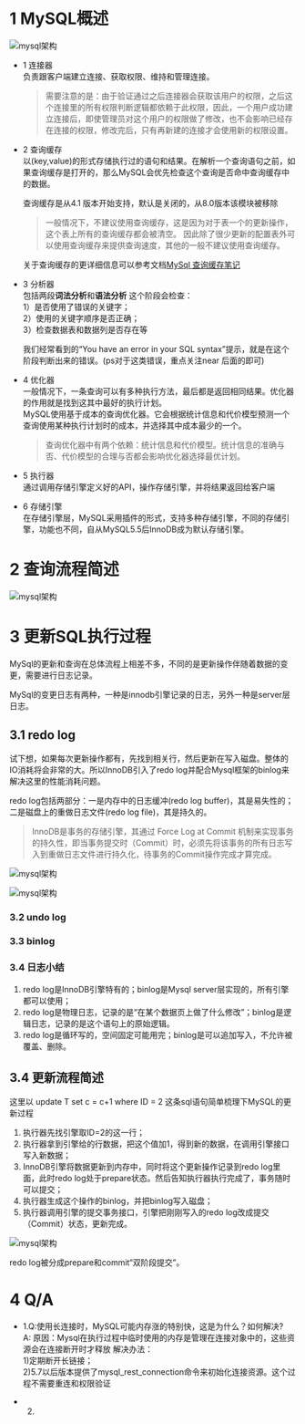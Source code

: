 # 1 MySQL概述

![mysql架构](/images/mysql/architecture_view.png)

* 1 连接器  
  负责跟客户端建立连接、获取权限、维持和管理连接。
  >需要注意的是：由于验证通过之后连接器会获取该用户的权限，之后这个连接里的所有权限判断逻辑都依赖于此权限，因此，一个用户成功建立连接后，即使管理员对这个用户的权限做了修改，也不会影响已经存在连接的权限，修改完后，只有再新建的连接才会使用新的权限设置。

* 2 查询缓存  
  以(key,value)的形式存储执行过的语句和结果。在解析一个查询语句之前，如果查询缓存是打开的，那么MySQL会优先检查这个查询是否命中查询缓存中的数据。
  
  查询缓存是从4.1 版本开始支持，默认是关闭的，从8.0版本该模块被移除
  
  > 一般情况下，不建议使用查询缓存，这是因为对于表一个的更新操作，这个表上所有的查询缓存都会被清空。
  > 因此除了很少更新的配置表外可以使用查询缓存来提供查询速度，其他的一般不建议使用查询缓存。
  
  关于查询缓存的更详细信息可以参考文档[MySql  查询缓存笔记](https://segmentfault.com/a/1190000003039232)

* 3 分析器  
  包括两段**词法分析**和**语法分析**
  这个阶段会检查：  
  1）是否使用了错误的关键字；  
  2）使用的关键字顺序是否正确；  
  3）检查数据表和数据列是否存在等  

  我们经常看到的“You have an error in your SQL syntax”提示，就是在这个阶段判断出来的错误。(ps对于这类错误，重点关注near 后面的即可)

* 4 优化器  
  一般情况下，一条查询可以有多种执行方法，最后都是返回相同结果。优化器的作用就是找到这其中最好的执行计划。  
  MySQL使用基于成本的查询优化器。它会根据统计信息和代价模型预测一个查询使用某种执行计划时的成本，并选择其中成本最少的一个。
  
  >查询优化器中有两个依赖：统计信息和代价模型。统计信息的准确与否、代价模型的合理与否都会影响优化器选择最优计划。

* 5 执行器  
  通过调用存储引擎定义好的API，操作存储引擎，并将结果返回给客户端
* 6 存储引擎  
  在存储引擎层，MySQL采用插件的形式，支持多种存储引擎，不同的存储引擎，功能也不同，自从MySQL5.5后InnoDB成为默认存储引擎。

# 2 查询流程简述

![mysql架构](/images/mysql/select-process.png)

# 3 更新SQL执行过程

MySql的更新和查询在总体流程上相差不多，不同的是更新操作伴随着数据的变更，需要进行日志记录。

MySql的变更日志有两种，一种是innodb引擎记录的日志，另外一种是server层日志。

## 3.1 redo log

试下想，如果每次更新操作都有，先找到相关行，然后更新在写入磁盘。整体的IO消耗将会非常的大。所以InnoDB引入了redo log并配合Mysql框架的binlog来解决这里的性能消耗问题。

redo log包括两部分：一是内存中的日志缓冲(redo log buffer)，其是易失性的；二是磁盘上的重做日志文件(redo log file)，其是持久的。
> InnoDB是事务的存储引擎，其通过 Force Log at Commit 机制来实现事务的持久性，即当事务提交时（Commit）时，必须先将该事务的所有日志写入到重做日志文件进行持久化，待事务的Commit操作完成才算完成。

![mysql架构](/images/mysql/innodb_logbuffer.png)

![mysql架构](/images/mysql/innodb_redologbuffer.png)

### 3.2 undo log

### 3.3 binlog

### 3.4 日志小结

1. redo log是InnoDB引擎特有的；binlog是Mysql server层实现的，所有引擎都可以使用；
2. redo log是物理日志，记录的是“在某个数据页上做了什么修改”；binlog是逻辑日志，记录的是这个语句上的原始逻辑。
3. redo log是循环写的，空间固定可能用完；binlog是可以追加写入，不允许被覆盖、删除。

## 3.4 更新流程简述

这里以 update T set c = c+1 where ID = 2 这条sql语句简单梳理下MySQL的更新过程

1. 执行器先找引擎取ID=2的这一行；
2. 执行器拿到引擎给的行数据，把这个值加1，得到新的数据，在调用引擎接口写入新数据； 
3. InnoDB引擎将数据更新到内存中，同时将这个更新操作记录到redo log里面，此时redo log处于prepare状态。然后告知执行器执行完成了，事务随时可以提交； 
4. 执行器生成这个操作的binlog，并把binlog写入磁盘； 
5. 执行器调用引擎的提交事务接口，引擎把刚刚写入的redo log改成提交（Commit）状态，更新完成。

![mysql架构](/images/mysql/update-process.png)

redo log被分成prepare和commit“双阶段提交”。

# 4 Q/A

* 1.Q:使用长连接时，MySQL可能内存涨的特别快，这是为什么？如何解决?  
    A:
    原因：Mysql在执行过程中临时使用的内存是管理在连接对象中的，这些资源会在连接断开时才释放
    解决办法：  
      1)定期断开长链接；  
      2)5.7以后版本提供了mysql_rest_connection命令来初始化连接资源。这个过程不需要重连和权限验证
  
* 2. 